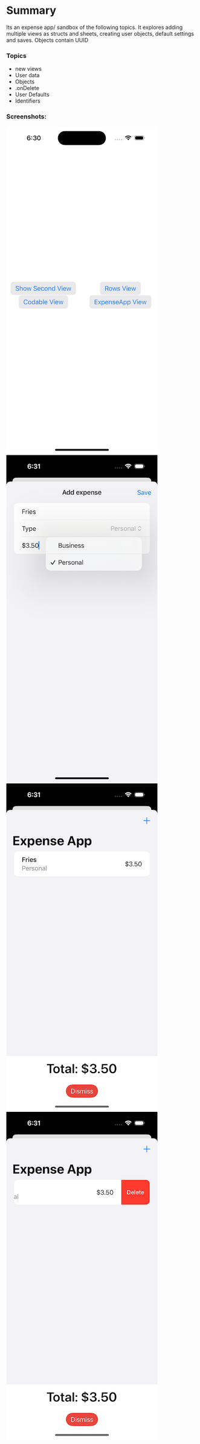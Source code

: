 #  Summary
Its an expense app/ sandbox of the following topics. It explores adding multiple views as structs and sheets, creating user objects, default settings and saves. Objects contain UUID


### Topics
- new views
- User data
- Objects
- .onDelete
- User Defaults
- Identifiers


### Screenshots:
![Home Image](./expenseApp/Assets.xcassets/home.imageset/home.png)
![AddItem Image](./expenseApp/Assets.xcassets/additem.imageset/additem.png)
![PostAdd Image](./expenseApp/Assets.xcassets/postadd.imageset/postadd.png)
![Delete Image](./expenseApp/Assets.xcassets/deleteitem.imageset/deleteitem.png)
